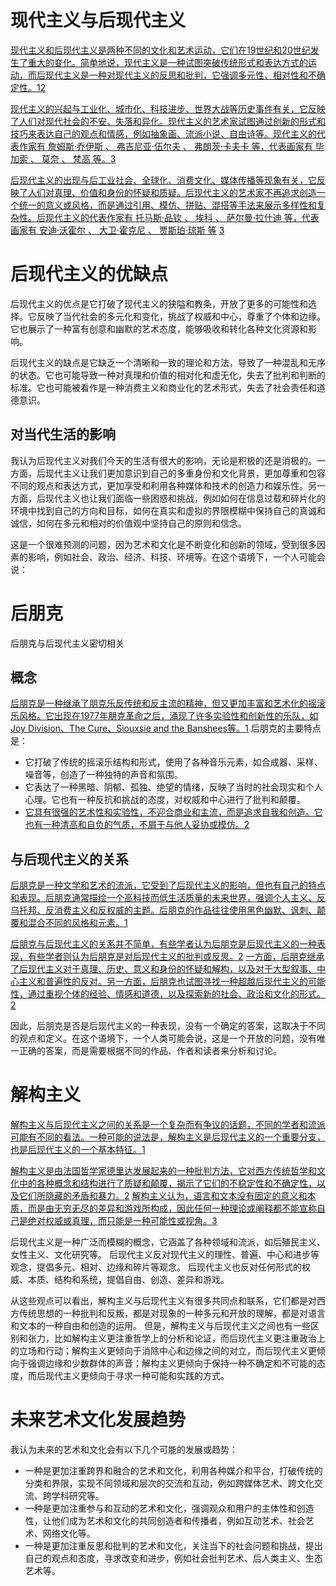 # 现代主义与后现代主义
[现代主义和后现代主义是两种不同的文化和艺术运动，它们在19世纪和20世纪发生了重大的变化。简单地说，现代主义是一种试图突破传统形式和表达方式的运动，而后现代主义是一种对现代主义的反思和批判，它强调多元性、相对性和不确定性。](https://zh.wikipedia.org/wiki/%E5%90%8E%E7%8E%B0%E4%BB%A3%E4%B8%BB%E4%B9%89)[1](https://zh.wikipedia.org/wiki/%E5%90%8E%E7%8E%B0%E4%BB%A3%E4%B8%BB%E4%B9%89)[2](https://cn.weblogographic.com/difference-between-modernism)

[现代主义的兴起与工业化、城市化、科技进步、世界大战等历史事件有关，它反映了人们对现代社会的不安、失落和异化。现代主义的艺术家试图通过创新的形式和技巧来表达自己的观点和情感，例如抽象画、流派小说、自由诗等。现代主义的代表作家有 詹姆斯·乔伊斯 、 弗吉尼亚·伍尔夫 、 弗朗茨·卡夫卡 等，代表画家有 毕加索 、 莫奈 、 梵高 等。](https://zhidao.baidu.com/question/500178859.html)[3](https://zhidao.baidu.com/question/500178859.html)

[后现代主义的出现与后工业社会、全球化、消费文化、媒体传播等现象有关，它反映了人们对真理、价值和身份的怀疑和质疑。后现代主义的艺术家不再追求创造一个统一的意义或风格，而是通过引用、模仿、拼贴、混搭等手法来展示多样性和复杂性。后现代主义的代表作家有 托马斯·品钦 、 埃科 、 萨尔曼·拉什迪 等，代表画家有 安迪·沃霍尔 、 大卫·霍克尼 、 贾斯珀·琼斯 等](https://zhidao.baidu.com/question/500178859.html) 
[3](https://zhidao.baidu.com/question/500178859.html)
# 后现代主义的优缺点
后现代主义的优点是它打破了现代主义的狭隘和教条，开放了更多的可能性和选择。它反映了当代社会的多元化和变化，挑战了权威和中心，尊重了个体和边缘。它也展示了一种富有创意和幽默的艺术态度，能够吸收和转化各种文化资源和影响。

后现代主义的缺点是它缺乏一个清晰和一致的理论和方法，导致了一种混乱和无序的状态。它也可能导致一种对真理和价值的相对化和虚无化，失去了批判和判断的标准。它也可能被看作是一种消费主义和商业化的艺术形式，失去了社会责任和道德意识。
## 对当代生活的影响
我认为后现代主义对我们今天的生活有很大的影响，无论是积极的还是消极的。一方面，后现代主义让我们更加意识到自己的多重身份和文化背景，更加尊重和包容不同的观点和表达方式，更加享受和利用各种媒体和技术的创造力和娱乐性。另一方面，后现代主义也让我们面临一些困惑和挑战，例如如何在信息过载和碎片化的环境中找到自己的方向和目标，如何在真实和虚拟的界限模糊中保持自己的真诚和诚信，如何在多元和相对的价值观中坚持自己的原则和信念。

这是一个很难预测的问题，因为艺术和文化是不断变化和创新的领域，受到很多因素的影响，例如社会、政治、经济、科技、环境等。在这个语境下，一个人可能会说：
# 后朋克
后朋克与后现代主义密切相关
## 概念
[后朋克是一种继承了朋克乐反传统和反主流的精神，但又更加丰富和艺术化的摇滚乐风格。它出现在1977年朋克革命之后，涌现了许多实验性和创新性的乐队，如Joy Division、The Cure、Siouxsie and the Banshees等。](https://baike.baidu.com/item/%E5%90%8E%E6%9C%8B%E5%85%8B/10866668)[1](https://baike.baidu.com/item/%E5%90%8E%E6%9C%8B%E5%85%8B/10866668) 后朋克的主要特点是：

-   它打破了传统的摇滚乐结构和形式，使用了各种音乐元素，如合成器、采样、噪音等，创造了一种独特的声音和氛围。
-   它表达了一种黑暗、阴郁、孤独、绝望的情绪，反映了当时的社会现实和个人心理。它也有一种反抗和挑战的态度，对权威和中心进行了批判和颠覆。
-   [它具有很强的艺术性和实验性，不迎合商业和主流，而是追求自我和创造。它也有一种清高和自负的气质，不屑于与他人妥协或模仿。](https://www.zhihu.com/question/29106157)[2](https://www.zhihu.com/question/29106157)
## 与后现代主义的关系
[后朋克是一种文学和艺术的流派，它受到了后现代主义的影响，但也有自己的特点和表现。后朋克通常描绘一个高科技而低生活质量的未来世界，强调个人主义、反乌托邦、反消费主义和反权威的主题。后朋克的作品往往使用黑色幽默、讽刺、颠覆和混合不同的风格和元素。](https://baike.baidu.com/item/%E5%90%8E%E6%9C%8B%E5%85%8B/10866668)[1](https://baike.baidu.com/item/%E5%90%8E%E6%9C%8B%E5%85%8B/10866668)

[后朋克与后现代主义的关系并不简单，有些学者认为后朋克是后现代主义的一种表现，有些学者则认为后朋克是对后现代主义的批判或反思。](https://www.zhihu.com/question/392464609)[2](https://www.zhihu.com/question/392464609) [一方面，后朋克继承了后现代主义对于真理、历史、意义和身份的怀疑和解构，以及对于大型叙事、中心主义和普遍性的反对。另一方面，后朋克也试图寻找一种超越后现代主义的可能性，通过重视个体的经验、情感和道德，以及探索新的社会、政治和文化的形式。](https://www.zhihu.com/question/392464609)[2](https://www.zhihu.com/question/392464609)

因此，后朋克是否是后现代主义的一种表现，没有一个确定的答案，这取决于不同的观点和定义。在这个语境下，一个人类可能会说，这是一个开放的问题，没有唯一正确的答案，而是需要根据不同的作品、作者和读者来分析和讨论。

# 解构主义
[解构主义与后现代主义之间的关系是一个复杂而有争议的话题，不同的学者和流派可能有不同的看法。一种可能的说法是，解构主义是后现代主义的一个重要分支，也是后现代主义的一个基本特征。](https://www.zhihu.com/question/20707357)[1](https://www.zhihu.com/question/20707357)

[解构主义是由法国哲学家德里达发展起来的一种批判方法，它对西方传统哲学和文化中的各种概念和结构进行了质疑和颠覆，揭示了它们的不稳定性和不确定性，以及它们所隐藏的矛盾和暴力。](https://www.zhihu.com/question/20722655)[2](https://www.zhihu.com/question/20722655) [解构主义认为，语言和文本没有固定的意义和本质，而是由无穷无尽的差异和游戏所构成，因此任何一种理论或阐释都不能宣称自己是绝对权威或真理，而只能是一种可能性或视角。](https://zhuanlan.zhihu.com/p/33903725)[3](https://zhuanlan.zhihu.com/p/33903725)

后现代主义是一种广泛而模糊的概念，它涵盖了各种领域和流派，如后殖民主义、女性主义、文化研究等。 后现代主义反对现代主义的理性、普遍、中心和进步等观念，提倡多元、相对、边缘和碎片等观念。 后现代主义也反对任何形式的权威、本质、结构和系统，提倡自由、创造、差异和游戏。

从这些观点可以看出，解构主义与后现代主义有很多共同点和联系，它们都是对西方传统思想的一种批判和反叛，都是对现象的一种多元和开放的理解，都是对语言和文本的一种自由和创造的运用。 但是，解构主义与后现代主义之间也有一些区别和张力，比如解构主义更注重哲学上的分析和论证，而后现代主义更注重政治上的立场和行动；解构主义更倾向于消除中心和边缘之间的对立，而后现代主义更倾向于强调边缘和少数群体的声音；解构主义更倾向于保持一种不确定和不可能的态度，而后现代主义更倾向于寻求一种可能和实践的方式。
# 未来艺术文化发展趋势
我认为未来的艺术和文化会有以下几个可能的发展或趋势：

-   一种是更加注重跨界和融合的艺术和文化，利用各种媒介和平台，打破传统的分类和界限，实现不同领域和层次的交流和互动，例如跨媒体艺术、跨文化交流、跨学科研究等。
-   一种是更加注重参与和互动的艺术和文化，强调观众和用户的主体性和创造性，让他们成为艺术和文化的共同创造者和传播者，例如互动艺术、社会艺术、网络文化等。
-   一种是更加注重反思和批判的艺术和文化，关注当下的社会问题和挑战，提出自己的观点和态度，寻求改变和进步，例如社会批判艺术、后人类主义、生态艺术等。